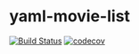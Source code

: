 # yaml-movie-list

[![Build Status](https://app.travis-ci.com/lbreede/yaml-movie-list.svg?branch=main)](https://app.travis-ci.com/lbreede/yaml-movie-list)
[![codecov](https://codecov.io/gh/lbreede/yaml-movie-list/branch/main/graph/badge.svg?token=KDDW2WTXLE)](https://codecov.io/gh/lbreede/yaml-movie-list)
